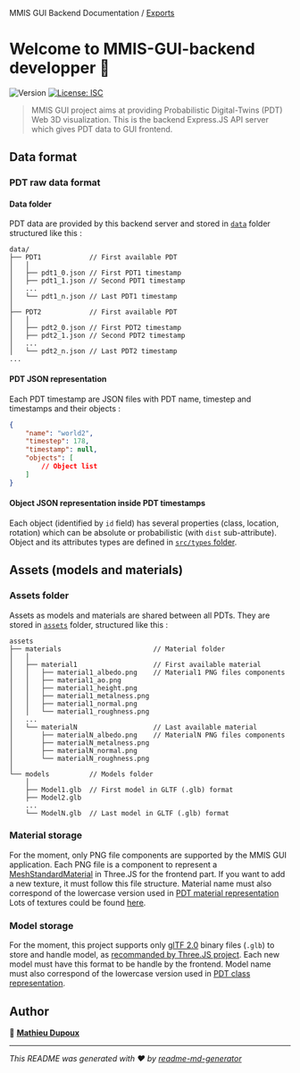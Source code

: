MMIS GUI Backend Documentation / [Exports](modules.md)

# Welcome to MMIS-GUI-backend developper 👋

![Version](https://img.shields.io/badge/version-0.1.0-blue.svg?cacheSeconds=2592000)
[![License: ISC](https://img.shields.io/badge/License-ISC-yellow.svg)](#)

> MMIS GUI project aims at providing Probabilistic Digital-Twins (PDT) Web 3D visualization. This is the backend Express.JS API server which gives PDT data to GUI frontend.

## Data format

### PDT raw data format

#### Data folder

PDT data are provided by this backend server and stored in [`data`](/backend/data) folder structured like this :

```
data/
├── PDT1            // First available PDT
│   │
│   ├── pdt1_0.json // First PDT1 timestamp
│   ├── pdt1_1.json // Second PDT1 timestamp
│   ...
│   └── pdt1_n.json // Last PDT1 timestamp
│
├── PDT2            // First available PDT
│   │
│   ├── pdt2_0.json // First PDT2 timestamp
│   ├── pdt2_1.json // Second PDT2 timestamp
│   ...
│   └── pdt2_n.json // Last PDT2 timestamp
...
```

#### PDT JSON representation

Each PDT timestamp are JSON files with PDT name, timestep and timestamps and their objects :

```json
{
    "name": "world2",
    "timestep": 178,
    "timestamp": null,
    "objects": [
        // Object list
    ]
}
```

#### Object JSON representation inside PDT timestamps

Each object (identified by `id` field) has several properties (class, location, rotation) which can be absolute or probabilistic (with `dist` sub-attribute). Object and its attributes types are defined in [`src/types` folder](/backend/doc/modules/Types.md).

## Assets (models and materials)

### Assets folder

Assets as models and materials are shared between all PDTs. They are stored in [`assets`](/backend/assets) folder, structured like this :

```
assets
├── materials                       // Material folder
│   │
│   ├── material1                   // First available material
│   │   ├── material1_albedo.png    // Material1 PNG files components
│   │   ├── material1_ao.png
│   │   ├── material1_height.png
│   │   ├── material1_metalness.png
│   │   ├── material1_normal.png
│   │   └── material1_roughness.png
│   ...
│   └── materialN                   // Last available material
│       ├── materialN_albedo.png    // MaterialN PNG files components
│       ├── materialN_metalness.png
│       ├── materialN_normal.png
│       └── materialN_roughness.png
│
└── models          // Models folder
    │
    ├── Model1.glb  // First model in GLTF (.glb) format
    ├── Model2.glb
    ...
    └── ModelN.glb  // Last model in GLTF (.glb) format
```

### Material storage

For the moment, only PNG file components are supported by the MMIS GUI application. Each PNG file is a component to represent a [MeshStandardMaterial](https://threejs.org/docs/#api/en/materials/MeshStandardMaterial) in Three.JS for the frontend part. If you want to add a new texture, it must follow this file structure. Material name must also correspond of the lowercase version used in [PDT material representation](/backend/doc/modules/Types.Objects.md#materialjson)
Lots of textures could be found [here](https://freepbr.com/).

### Model storage

For the moment, this project supports only [glTF 2.0](https://www.khronos.org/gltf/) binary files (`.glb`) to store and handle model, as [recommanded by Three.JS project](https://threejs.org/manual/#en/load-gltf). Each new model must have this format to be handle by the frontend. Model name must also correspond of the lowercase version used in [PDT class representation](/backend/doc/modules/Types.Objects.md#classjson).

## Author

👤 **[Mathieu Dupoux](mailto:mdupoux@bordeaux-inp.fr)**

---

_This README was generated with ❤️ by [readme-md-generator](https://github.com/kefranabg/readme-md-generator)_
